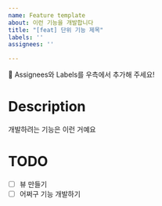 ```yaml
---
name: Feature template
about: 이런 기능을 개발합니다
title: "[feat] 단위 기능 제목"
labels: ''
assignees: ''

---
```


📣 Assignees와 Labels를 우측에서 추가해 주세요!

#  Description
개발하려는 기능은 이런 거예요

# TODO
- [ ] 뷰 만들기
- [ ] 어쩌구 기능 개발하기
